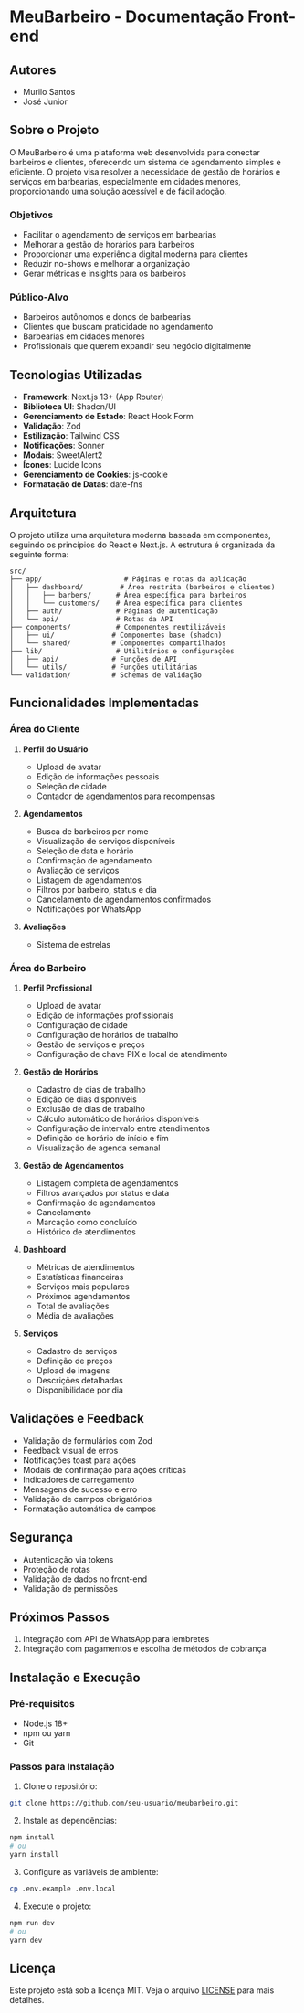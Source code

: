 # MeuBarbeiro - Documentação Front-end

## Autores
- Murilo Santos
- José Junior

## Sobre o Projeto
O MeuBarbeiro é uma plataforma web desenvolvida para conectar barbeiros e clientes, oferecendo um sistema de agendamento simples e eficiente. O projeto visa resolver a necessidade de gestão de horários e serviços em barbearias, especialmente em cidades menores, proporcionando uma solução acessível e de fácil adoção.

### Objetivos
- Facilitar o agendamento de serviços em barbearias
- Melhorar a gestão de horários para barbeiros
- Proporcionar uma experiência digital moderna para clientes
- Reduzir no-shows e melhorar a organização
- Gerar métricas e insights para os barbeiros

### Público-Alvo
- Barbeiros autônomos e donos de barbearias
- Clientes que buscam praticidade no agendamento
- Barbearias em cidades menores
- Profissionais que querem expandir seu negócio digitalmente

## Tecnologias Utilizadas
- **Framework**: Next.js 13+ (App Router)
- **Biblioteca UI**: Shadcn/UI
- **Gerenciamento de Estado**: React Hook Form
- **Validação**: Zod
- **Estilização**: Tailwind CSS
- **Notificações**: Sonner
- **Modais**: SweetAlert2
- **Ícones**: Lucide Icons
- **Gerenciamento de Cookies**: js-cookie
- **Formatação de Datas**: date-fns

## Arquitetura
O projeto utiliza uma arquitetura moderna baseada em componentes, seguindo os princípios do React e Next.js. A estrutura é organizada da seguinte forma:

```
src/
├── app/                    # Páginas e rotas da aplicação
│   ├── dashboard/         # Área restrita (barbeiros e clientes)
│   │   ├── barbers/      # Área específica para barbeiros
│   │   └── customers/    # Área específica para clientes
│   ├── auth/             # Páginas de autenticação
│   └── api/              # Rotas da API
├── components/           # Componentes reutilizáveis
│   ├── ui/              # Componentes base (shadcn)
│   └── shared/          # Componentes compartilhados
├── lib/                  # Utilitários e configurações
│   ├── api/             # Funções de API
│   └── utils/           # Funções utilitárias
└── validation/          # Schemas de validação
```

## Funcionalidades Implementadas

### Área do Cliente
1. **Perfil do Usuário**
   - Upload de avatar
   - Edição de informações pessoais
   - Seleção de cidade
   - Contador de agendamentos para recompensas

2. **Agendamentos**
   - Busca de barbeiros por nome
   - Visualização de serviços disponíveis
   - Seleção de data e horário
   - Confirmação de agendamento
   - Avaliação de serviços
   - Listagem de agendamentos
   - Filtros por barbeiro, status e dia
   - Cancelamento de agendamentos confirmados
   - Notificações por WhatsApp

3. **Avaliações**
   - Sistema de estrelas

### Área do Barbeiro
1. **Perfil Profissional**
   - Upload de avatar
   - Edição de informações profissionais
   - Configuração de cidade
   - Configuração de horários de trabalho
   - Gestão de serviços e preços
   - Configuração de chave PIX e local de atendimento

2. **Gestão de Horários**
   - Cadastro de dias de trabalho
   - Edição de dias disponíveis
   - Exclusão de dias de trabalho
   - Cálculo automático de horários disponíveis
   - Configuração de intervalo entre atendimentos
   - Definição de horário de início e fim
   - Visualização de agenda semanal

3. **Gestão de Agendamentos**
   - Listagem completa de agendamentos
   - Filtros avançados por status e data
   - Confirmação de agendamentos
   - Cancelamento
   - Marcação como concluído
   - Histórico de atendimentos

4. **Dashboard**
   - Métricas de atendimentos
   - Estatísticas financeiras
   - Serviços mais populares
   - Próximos agendamentos
   - Total de avaliações
   - Média de avaliações

5. **Serviços**
   - Cadastro de serviços
   - Definição de preços
   - Upload de imagens
   - Descrições detalhadas
   - Disponibilidade por dia

## Validações e Feedback
- Validação de formulários com Zod
- Feedback visual de erros
- Notificações toast para ações
- Modais de confirmação para ações críticas
- Indicadores de carregamento
- Mensagens de sucesso e erro
- Validação de campos obrigatórios
- Formatação automática de campos

## Segurança
- Autenticação via tokens
- Proteção de rotas
- Validação de dados no front-end
- Validação de permissões


## Próximos Passos
1. Integração com API de WhatsApp para lembretes
2. Integração com pagamentos e escolha de métodos de cobrança

## Instalação e Execução

### Pré-requisitos
- Node.js 18+
- npm ou yarn
- Git

### Passos para Instalação
1. Clone o repositório:
```bash
git clone https://github.com/seu-usuario/meubarbeiro.git
```

2. Instale as dependências:
```bash
npm install
# ou
yarn install
```

3. Configure as variáveis de ambiente:
```bash
cp .env.example .env.local
```

4. Execute o projeto:
```bash
npm run dev
# ou
yarn dev
```

## Licença
Este projeto está sob a licença MIT. Veja o arquivo [LICENSE](LICENSE) para mais detalhes.

